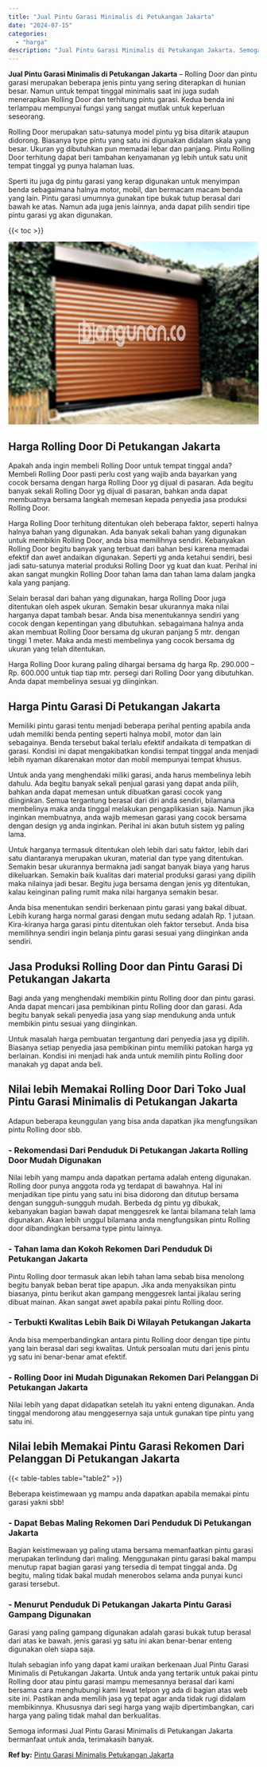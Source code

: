 ```yaml
---
title: "Jual Pintu Garasi Minimalis di Petukangan Jakarta"
date: "2024-07-15"
categories: 
  - "harga"
description: "Jual Pintu Garasi Minimalis di Petukangan Jakarta. Semoga informasi Jual Pintu Garasi Minimalis di Petukangan Jakarta bermanfaat untuk anda, terimakasih bany..."
---
```


**Jual Pintu Garasi Minimalis di Petukangan Jakarta** – Rolling Door dan pintu garasi merupakan beberapa jenis pintu yang sering diterapkan di hunian besar. Namun untuk tempat tinggal minimalis saat ini juga sudah menerapkan Rolling Door dan terhitung pintu garasi. Kedua benda ini terlampau mempunyai fungsi yang sangat mutlak untuk keperluan seseorang.

Rolling Door merupakan satu-satunya model pintu yg bisa ditarik ataupun didorong. Biasanya type pintu yang satu ini digunakan didalam skala yang besar. Ukuran yg dibutuhkan pun memadai lebar dan panjang. Pintu Rolling Door terhitung dapat beri tambahan kenyamanan yg lebih untuk satu unit tempat tinggal yg punya halaman luas.

Sperti itu juga dg pintu garasi yang kerap digunakan untuk menyimpan benda sebagaimana halnya motor, mobil, dan bermacam macam benda yang lain. Pintu garasi umumnya gunakan tipe bukak tutup berasal dari bawah ke atas. Namun ada juga jenis lainnya, anda dapat pilih sendiri tipe pintu garasi yg akan digunakan.

{{< toc >}}

![Jual Pintu Garasi Minimalis di Petukangan Jakarta](/images/pintu-garasi-55.png)

## Harga Rolling Door Di Petukangan Jakarta

Apakah anda ingin membeli Rolling Door untuk tempat tinggal anda? Membeli Rolling Door pasti perlu cost yang wajib anda bayarkan yang cocok bersama dengan harga Rolling Door yg dijual di pasaran. Ada begitu banyak sekali Rolling Door yg dijual di pasaran, bahkan anda dapat membuatnya bersama langkah memesan kepada penyedia jasa produksi Rolling Door.

Harga Rolling Door terhitung ditentukan oleh beberapa faktor, seperti halnya halnya bahan yang digunakan. Ada banyak sekali bahan yang digunakan untuk membikin Rolling Door, anda bisa memilihnya sendiri. Kebanyakan Rolling Door begitu banyak yang terbuat dari bahan besi karena memadai efektif dan awet andaikan digunakan. Seperti yg anda ketahui sendiri, besi jadi satu-satunya material produksi Rolling Door yg kuat dan kuat. Perihal ini akan sangat mungkin Rolling Door tahan lama dan tahan lama dalam jangka kala yang panjang.

Selain berasal dari bahan yang digunakan, harga Rolling Door juga ditentukan oleh aspek ukuran. Semakin besar ukurannya maka nilai harganya dapat tambah besar. Anda bisa menentukannya sendiri yang cocok dengan kepentingan yang dibutuhkan. sebagaimana halnya anda akan membuat Rolling Door bersama dg ukuran panjang 5 mtr. dengan tinggi 1 meter. Maka anda mesti membelinya yang cocok bersama dg ukuran yang telah ditentukan.

Harga Rolling Door kurang paling dihargai bersama dg harga Rp. 290.000 – Rp. 600.000 untuk tiap tiap mtr. persegi dari Rolling Door yang dibutuhkan. Anda dapat membelinya sesuai yg diinginkan.

## Harga Pintu Garasi Di Petukangan Jakarta

Memiliki pintu garasi tentu menjadi beberapa perihal penting apabila anda udah memiliki benda penting seperti halnya mobil, motor dan lain sebagainya. Benda tersebut bakal terlalu efektif andaikata di tempatkan di garasi. Kondisi ini dapat mengakibatkan kondisi tempat tinggal anda menjadi lebih nyaman dikarenakan motor dan mobil mempunyai tempat khusus.

Untuk anda yang menghendaki miliki garasi, anda harus membelinya lebih dahulu. Ada begitu banyak sekali penjual garasi yang dapat anda pilih, bahkan anda dapat memesan untuk dibuatkan garasi cocok yang diinginkan. Semua tergantung berasal dari diri anda sendiri, bilamana membelinya maka anda tinggal melakukan pengaplikasian saja. Namun jika inginkan membuatnya, anda wajib memesan garasi yang cocok bersama dengan design yg anda inginkan. Perihal ini akan butuh sistem yg paling lama.

Untuk harganya termasuk ditentukan oleh lebih dari satu faktor, lebih dari satu diantaranya merupakan ukuran, material dan type yang ditentukan. Semakin besar ukurannya bermakna jadi sangat banyak biaya yang harus dikeluarkan. Semakin baik kualitas dari material produksi garasi yang dipilih maka nilainya jadi besar. Begitu juga bersama dengan jenis yg ditentukan, kalau keinginan paling rumit maka nilai harganya semakin besar.

Anda bisa menentukan sendiri berkenaan pintu garasi yang bakal dibuat. Lebih kurang harga normal garasi dengan mutu sedang adalah Rp. 1 jutaan. Kira-kiranya harga garasi pintu ditentukan oleh faktor tersebut. Anda bisa memilihnya sendiri ingin belanja pintu garasi sesuai yang diinginkan anda sendiri.

## Jasa Produksi Rolling Door dan Pintu Garasi Di Petukangan Jakarta

Bagi anda yang menghendaki membikin pintu Rolling door dan pintu garasi. Anda dapat mencari jasa pembikinan pintu Rolling door dan garasi. Ada begitu banyak sekali penyedia jasa yang siap mendukung anda untuk membikin pintu sesuai yang diinginkan.

Untuk masalah harga pembuatan tergantung dari penyedia jasa yg dipilih. Biasanya setiap penyedia jasa pembikinan pintu memiliki patokan harga yg berlainan. Kondisi ini menjadi hak anda untuk memilih pintu Rolling door manakah yg dapat anda beli.

## Nilai lebih Memakai Rolling Door Dari Toko Jual Pintu Garasi Minimalis di Petukangan Jakarta

Adapun beberapa keunggulan yang bisa anda dapatkan jika mengfungsikan pintu Rolling door sbb.

### \- Rekomendasi Dari Penduduk Di Petukangan Jakarta Rolling Door Mudah Digunakan

Nilai lebih yang mampu anda dapatkan pertama adalah enteng digunakan. Rolling door punya anggota roda yg terdapat di bawahnya. Hal ini menjadikan tipe pintu yang satu ini bisa didorong dan ditutup bersama dengan sungguh-sungguh mudah. Berbeda dg pintu yg dibukak, kebanyakan bagian bawah dapat menggesrek ke lantai bilamana telah lama digunakan. Akan lebih unggul bilamana anda mengfungsikan pintu Rolling door dibandingkan bersama type pintu lainnya.

### \- Tahan lama dan Kokoh Rekomen Dari Penduduk Di Petukangan Jakarta

Pintu Rolling door termasuk akan lebih tahan lama sebab bisa menolong begitu banyak beban berat tipe apapun. Jika anda menyaksikan pintu biasanya, pintu berikut akan gampang menggesrek lantai jikalau sering dibuat mainan. Akan sangat awet apabila pakai pintu Rolling door.

### \- Terbukti Kwalitas Lebih Baik Di Wilayah Petukangan Jakarta

Anda bisa memperbandingkan antara pintu Rolling door dengan tipe pintu yang lain berasal dari segi kwalitas. Untuk persoalan mutu dari jenis pintu yg satu ini benar-benar amat efektif.

### \- Rolling Door ini Mudah Digunakan Rekomen Dari Pelanggan Di Petukangan Jakarta

Nilai lebih yang dapat didapatkan setelah itu yakni enteng digunakan. Anda tinggal mendorong atau menggesernya saja untuk gunakan tipe pintu yang satu ini.

## Nilai lebih Memakai Pintu Garasi Rekomen Dari Pelanggan Di Petukangan Jakarta

{{< table-tables table="table2" >}}

Beberapa keistimewaan yg mampu anda dapatkan apabila memakai pintu garasi yakni sbb!

### \- Dapat Bebas Maling Rekomen Dari Penduduk Di Petukangan Jakarta

Bagian keistimewaan yg paling utama bersama memanfaatkan pintu garasi merupakan terlindung dari maling. Menggunakan pintu garasi bakal mampu menutup rapat bagian garasi yang tersedia di tempat tinggal anda. Dg begitu, maling tidak bakal mudah menerobos selama anda punyai kunci garasi tersebut.

### \- Menurut Penduduk Di Petukangan Jakarta Pintu Garasi Gampang Digunakan

Garasi yang paling gampang digunakan adalah garasi bukak tutup berasal dari atas ke bawah. jenis garasi yg satu ini akan benar-benar enteng digunakan oleh siapa saja.

Itulah sebagian info yang dapat kami uraikan berkenaan Jual Pintu Garasi Minimalis di Petukangan Jakarta. Untuk anda yang tertarik untuk pakai pintu Rolling door atau pintu garasi mampu memesannya berasal dari kami bersama cara menghubungi kami lewat telpon yg ada di bagian atas web site ini. Pastikan anda memilih jasa yg tepat agar anda tidak rugi didalam membikinnya. Khususnya dari segi harga yang wajib dipertimbangkan, cari harga yang paling tidak mahal dan berkualitas.

Semoga informasi Jual Pintu Garasi Minimalis di Petukangan Jakarta bermanfaat untuk anda, terimakasih banyak.

**Ref by:** [Pintu Garasi Minimalis Petukangan Jakarta](https://id.wikipedia.org/wiki/Pintu)
